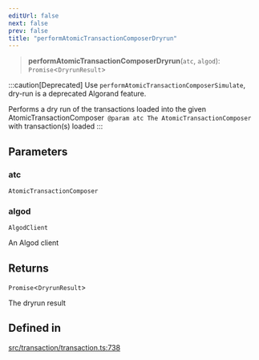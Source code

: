 ```yaml
---
editUrl: false
next: false
prev: false
title: "performAtomicTransactionComposerDryrun"
---
```


> **performAtomicTransactionComposerDryrun**(`atc`, `algod`): `Promise`\<`DryrunResult`\>

:::caution[Deprecated]
Use `performAtomicTransactionComposerSimulate`, dry-run is a deprecated Algorand feature.

Performs a dry run of the transactions loaded into the given AtomicTransactionComposer`
@param atc The AtomicTransactionComposer` with transaction(s) loaded
:::

## Parameters

### atc

`AtomicTransactionComposer`

### algod

`AlgodClient`

An Algod client

## Returns

`Promise`\<`DryrunResult`\>

The dryrun result

## Defined in

[src/transaction/transaction.ts:738](https://github.com/algorandfoundation/algokit-utils-ts/blob/87156fe9637eca52c0bc9e840c5804088cb40974/src/transaction/transaction.ts#L738)
